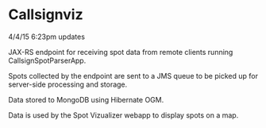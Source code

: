 Callsignviz
===========

4/4/15 6:23pm updates

JAX-RS endpoint for receiving spot data from remote clients running CallsignSpotParserApp.

Spots collected by the endpoint are sent to a JMS queue to be picked up for server-side
processing and storage. 

Data stored to MongoDB using Hibernate OGM.

Data is used by the Spot Vizualizer webapp to display spots on a map.
